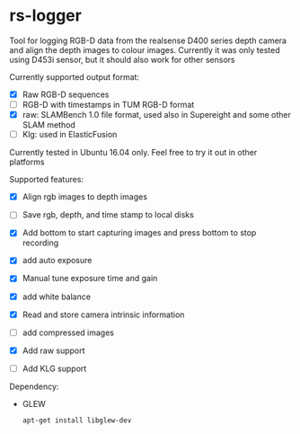 rs-logger
=======

Tool for logging RGB-D data from the realsense D400 series depth camera and align the depth images to colour images. Currently it was only tested using D453i sensor, but it should also work for other sensors

Currently supported output format:

- [x] Raw RGB-D sequences
- [ ] RGB-D with timestamps in TUM RGB-D format
- [x] raw: SLAMBench 1.0 file format, used also in Supereight and some other SLAM method
- [ ] Klg: used in ElasticFusion

Currently tested in Ubuntu 16.04 only. Feel free to try it out in other platforms

Supported features:

- [x] Align rgb images to depth images
- [ ] Save rgb, depth, and time stamp to local disks
- [x] Add bottom to start capturing images and press bottom to stop recording
- [x] add auto exposure
- [x] Manual tune exposure time and gain
- [x] add white balance
- [x] Read and store camera intrinsic information
- [ ] add compressed images
- [x] Add raw support 
- [ ] Add KLG support



Dependency:

* GLEW

  ```
  apt-get install libglew-dev
  ```

  

